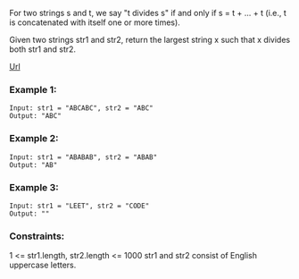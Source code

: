 For two strings s and t, we say "t divides s" if and only if s = t + ... + t (i.e., t is concatenated with itself one or more times).

Given two strings str1 and str2, return the largest string x such that x divides both str1 and str2.

[Url](https://leetcode.com/problems/greatest-common-divisor-of-strings/)

### Example 1:

```
Input: str1 = "ABCABC", str2 = "ABC"
Output: "ABC"
```

### Example 2:

```
Input: str1 = "ABABAB", str2 = "ABAB"
Output: "AB"
```

### Example 3:

```
Input: str1 = "LEET", str2 = "CODE"
Output: ""
```

### Constraints:

1 <= str1.length, str2.length <= 1000
str1 and str2 consist of English uppercase letters.
